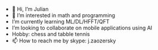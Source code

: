 - 👋 Hi, I’m Julian
- 👀 I’m interested in math and programming
- I’m currently learning ML/DL/HFFT/QFT
- I’m looking to collaborate on mobile applications using AI
- Hobby: chess and tabble tennis
- 📫 How to reach me by skype: j.zaozersky

<!---
zaozersky/zaozersky is a ✨ special ✨ repository because its `README.md` (this file) appears on your GitHub profile.
You can click the Preview link to take a look at your changes.
--->
